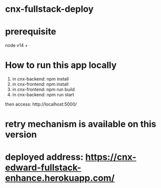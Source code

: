 # cnx-fullstack-deploy

# prerequisite
node v14 +

# How to run this app locally
1. in cnx-backend: npm install
2. in cnx-frontend: npm install
3. in cnx-frontend: npm run build
4. in cnx-backend: npm run start

then access: http://localhost:5000/

# retry mechanism is available on this version
# deployed address: https://cnx-edward-fullstack-enhance.herokuapp.com/
